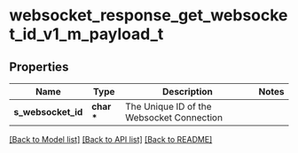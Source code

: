 # websocket_response_get_websocket_id_v1_m_payload_t

## Properties
Name | Type | Description | Notes
------------ | ------------- | ------------- | -------------
**s_websocket_id** | **char \*** | The Unique ID of the Websocket Connection | 

[[Back to Model list]](../README.md#documentation-for-models) [[Back to API list]](../README.md#documentation-for-api-endpoints) [[Back to README]](../README.md)


